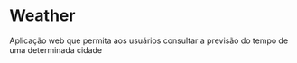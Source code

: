 # Weather
Aplicação web que permita aos usuários consultar a previsão do tempo de uma determinada cidade
